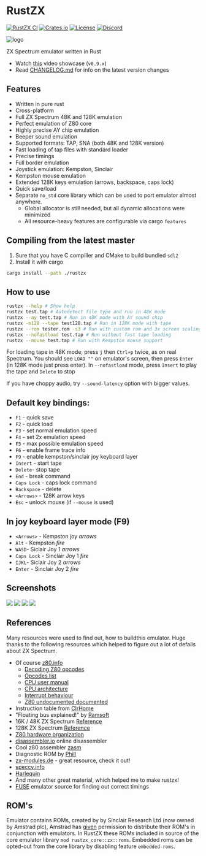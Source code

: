 RustZX
===============================

[![RustZX CI](https://github.com/pacmancoder/rustzx/actions/workflows/ci.yml/badge.svg)](https://github.com/pacmancoder/rustzx/actions/workflows/ci.yml)
[![Crates.io](https://img.shields.io/crates/v/rustzx)](https://crates.io/crates/rustzx)
[![License](https://img.shields.io/crates/l/rustzx)](https://github.com/pacmancoder/rustzx/blob/master/LICENSE.md)
[![Discord](https://img.shields.io/discord/844696167794475009?logo=discord&logoColor=white)](https://discord.gg/aSHJh8UJre)

![logo](assets/logo_small.png)

ZX Spectrum emulator written in Rust
- Watch [this](https://youtu.be/Xho3GWFyP2I) video showcase (`v0.9.x`)
- Read [CHANGELOG.md](CHANGELOG.md) for info on the latest version changes

## Features
- Written in pure rust
- Cross-platform
- Full ZX Spectrum 48K and 128K emulation
- Perfect emulation of Z80 core
- Highly precise AY chip emulation
- Beeper sound emulation
- Supported formats: TAP, SNA (both 48K and 128K version)
- Fast loading of tap files with standard loader
- Precise timings
- Full border emulation
- Joystick emulation: Kempston, Sinclair
- Kempston mouse emulation
- Extended 128K keys emulation (arrows, backspace, caps lock)
- Quick save/load
- Separate `no_std` core library which can be used to port emulator
  almost anywhere.
    - Global allocator is still needed, but all dynamic
       allocations were minimized
    - All resource-heavy features are configurable via cargo `features`

## Compiling from the latest master
1. Sure that you have C compiller and CMake to
build bundled `sdl2`
2. Install it with cargo
```bash
cargo install --path ./rustzx
```

## How to use
```bash
rustzx --help # Show help
rustzx test.tap # Autodetect file type and run in 48K mode
rustzx --ay test.tap # Run in 48K mode with AY sound chip
rustzx -m128 --tape test128.tap # Run in 128K mode with tape
rustzx --rom tester.rom -s3 # Run with custom rom and 3x screen scaling
rustzx --nofastload test.tap # Run without fast tape loading
rustzx --mouse test.tap # Run with Kempston mouse support
```
For loading tape in 48K mode, press `j` then `Ctrl+p` twice, as on real Spectrum.
You should see `LOAD ""` on emulator's screen, then press `Enter` (in 128K mode just press enter).
In `--nofastload` mode, press `Insert` to play the tape and `Delete` to stop

If you have choppy audio, try `--sound-latency` option with bigger values.

## Default key bindings:
- `F1` - quick save
- `F2` - quick load
- `F3` - set normal emulation speed
- `F4` - set 2x emulation speed
- `F5` - max possible emulation speed
- `F6` - enable frame trace info
- `F9` - enable kempston/sinclair joy keyboard layer
- `Insert` - start tape
- `Delete`- stop tape
- `End` - break command
- `Caps Lock` - caps lock command
- `Backspace` - delete
- `<Arrows>` - 128K arrow keys
- `Esc` - unlock mouse (if `--mouse` is used)

## In joy keyboard layer mode (F9)
- `<Arrows>` - Kempston joy *arrows*
- `Alt` - Kempston *fire*
- `WASD`- Siclair Joy 1 *arrows*
- `Caps Lock` - Sinclair Joy 1 *fire*
- `IJKL`- Siclair Joy 2 *arrows*
- `Enter` - Sinclair Joy 2 *fire*

## Screenshots
![](screenshots/rain.png)
![](screenshots/q.png)
![](screenshots/arkanoid.png)
![](screenshots/sentinel.png)

## References
Many resources were used to find out, how to buildthis emulator.
Huge thanks to the following resources which helped to figure out a lot of
defails about ZX Spectrum.
- Of course [z80.info](http://www.z80.info/)
    - [Decoding Z80 opcodes](http://www.z80.info/decoding.htm)
    - [Opcodes list](http://www.z80.info/z80code.txt)
    - [CPU user manual](http://www.z80.info/zip/z80cpu_um.pdf)
    - [CPU architecture](http://www.z80.info/z80arki.htm)
    - [Interrupt behaviour](http://www.z80.info/interrup.htm)
    - [Z80 undocumented documented](http://www.z80.info/zip/z80-documented.pdf)
- Instruction table from [ClrHome](http://clrhome.org/table/)
- "Floating bus explained!" by [Ramsoft](http://ramsoft.bbk.org.omegahg.com/floatingbus.html)
- 16K / 48K ZX Spectrum [Reference](http://www.worldofspectrum.org/faq/reference/48kreference.htm)
- 128K ZX Spectrum [Reference](http://www.worldofspectrum.org/faq/reference/128kreference.htm)
- [Z80 hardware organization](http://www.msxarchive.nl/pub/msx/mirrors/msx2.com/zaks/z80prg02.htm)
- [disassembler.io](https://www.onlinedisassembler.com) online disassembler
- Cool z80 assembler [zasm](http://k1.spdns.de/Develop/Projects/zasm-4.0/Distributions/)
- Diagnostic ROM by [Phill](http://www.retroleum.co.uk/electronics-articles/a-diagnostic-rom-image-for-the-zx-spectrum/)
- [zx-modules.de](http://www.zx-modules.de/) - great resource, check it out!
- [speccy.info](http://speccy.info)
- [Harlequin](http://www.zxdesign.info/harlequin.shtml)
- And many other great material, which helped me to make rustzx!
- [FUSE](http://fuse-emulator.sourceforge.net/) emulator source for finding out correct timings

## ROM's
Emulator contains ROMs, created by by Sinclair Research Ltd (now owned by Amstrad plc),
Amstrad has [given](https://groups.google.com/forum/?hl=en#!msg/comp.sys.amstrad.8bit/HtpBU2Bzv_U/HhNDSU3MksAJ)
permission to distribute their ROM's in conjunction with emulators.
In RustZX these ROMs included in source of the core emulator library `mod rustzx_core::zx::roms`. Embedded roms
can be opted-out from the core library by disabling feature `embedded-roms`.
